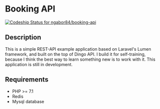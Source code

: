 # Booking API
[ ![Codeship Status for ngabor84/booking-api](https://app.codeship.com/projects/6e0dbaf0-2274-0135-9adb-62dd7db260b1/status?branch=master)](https://app.codeship.com/projects/221680)

## Description
This is a simple REST-API example application based on Laravel's Lumen framework, and built on the top of Dingo API.
I build it for self-training, because I think the best way to learn something new is to work with it.
This application is still in development.

## Requirements
- PHP >= 7.1
- Redis
- Mysql database


